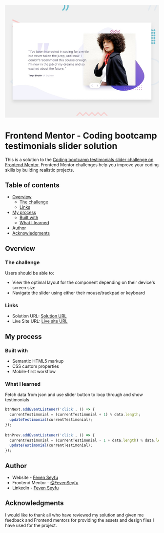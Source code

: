 ![Project Demo ](./desktop-preview.jpg)

# Frontend Mentor - Coding bootcamp testimonials slider solution

This is a solution to the [Coding bootcamp testimonials slider challenge on Frontend Mentor](https://www.frontendmentor.io/challenges/coding-bootcamp-testimonials-slider-4FNyLA8JL). Frontend Mentor challenges help you improve your coding skills by building realistic projects. 

## Table of contents

- [Overview](#overview)
  - [The challenge](#the-challenge)
  - [Links](#links)
- [My process](#my-process)
  - [Built with](#built-with)
  - [What I learned](#what-i-learned)
- [Author](#author)
- [Acknowledgments](#acknowledgments)

## Overview

### The challenge

Users should be able to:

- View the optimal layout for the component depending on their device's screen size
- Navigate the slider using either their mouse/trackpad or keyboard

### Links

- Solution URL: [Solution URL ](https://github.com/FevenSeyfu/coding-bootcamp-testimonials-slider)
- Live Site URL: [Live site URL](https://codingbootcamp-testimonial-slider.netlify.app/)

## My process

### Built with

- Semantic HTML5 markup
- CSS custom properties
- Mobile-first workflow

### What I learned

Fetch data from json and use slider button to loop through and show testimonials
```js
btnNext.addEventListener('click', () => {
  currentTestimonial = (currentTestimonial + 1) % data.length;
  updateTestimonial(currentTestimonial);
});

btnPrev.addEventListener('click', () => {
  currentTestimonial = (currentTestimonial - 1 + data.length) % data.length;
  updateTestimonial(currentTestimonial);
});
```
## Author

- Website - [Feven Seyfu](https://fevenseyfu.tech/)
- Frontend Mentor - [@FevenSeyfu](https://www.frontendmentor.io/profile/FevenSeyfu)
- Linkedin - [Feven Seyfu](https://www.linkedin.com/in/fevenseyfu/)

## Acknowledgments

I would like to thank all who have reviewed my solution and given me feedback and Frontend mentors for providing the assets and design files I have used for the project.
